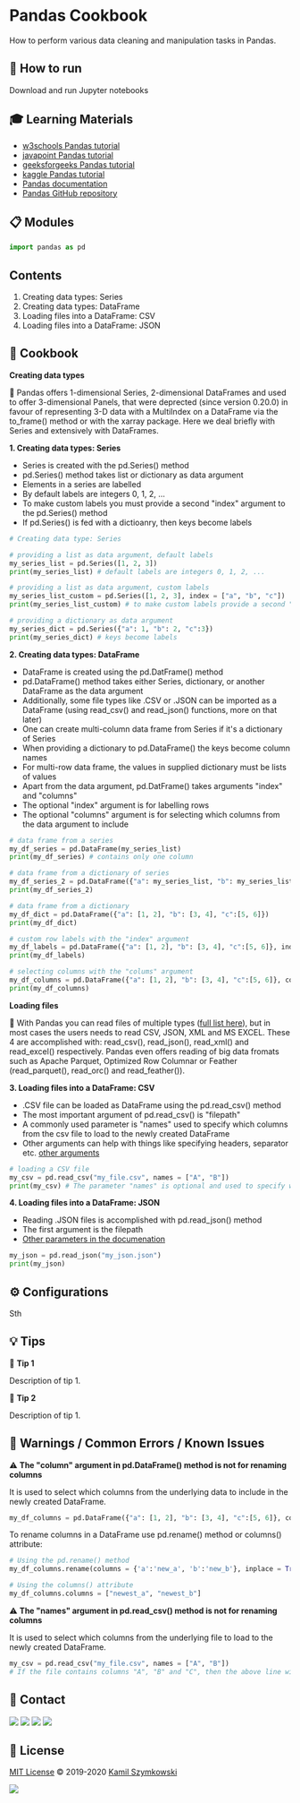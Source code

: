 
# Pandas Cookbook
How to perform various data cleaning and manipulation tasks in Pandas.

## 🚀 How to run
Download and run Jupyter notebooks

## 🎓 Learning Materials
* [w3schools Pandas tutorial](https://www.w3schools.com/python/pandas/default.asp)
* [javapoint Pandas tutorial](https://www.javatpoint.com/python-pandas)
* [geeksforgeeks Pandas tutorial](https://www.geeksforgeeks.org/pandas-tutorial/?ref=lbp)
* [kaggle Pandas tutorial](https://www.kaggle.com/learn/pandas)
* [Pandas documentation](https://pandas.pydata.org/getting_started.html)
* [Pandas GitHub repository](https://github.com/pandas-dev/pandas)

## 📋 Modules
```python
import pandas as pd
```

## Contents
1. Creating data types: Series
2. Creating data types: DataFrame
3. Loading files into a DataFrame: CSV
4. Loading files into a DataFrame: JSON

## 📝 Cookbook

**Creating data types**


🐼 Pandas offers 1-dimensional Series, 2-dimensional DataFrames and used to offer 3-dimensional Panels, that were deprected (since version 0.20.0) in favour of representing 3-D data with a MultiIndex on a DataFrame via the to_frame() method or with the xarray package. Here we deal briefly with Series and extensively with DataFrames.


**1. Creating data types: Series**

* Series is created with the pd.Series() method
* pd.Series() method takes list or dictionary as data argument
* Elements in a series are labelled
* By default labels are integers 0, 1, 2, ...
* To make custom labels you must provide a second "index" argument to the pd.Series() method
* If pd.Series() is fed with a dictioanry, then keys become labels

```python
# Creating data type: Series

# providing a list as data argument, default labels
my_series_list = pd.Series([1, 2, 3])
print(my_series_list) # default labels are integers 0, 1, 2, ...

# providing a list as data argument, custom labels
my_series_list_custom = pd.Series([1, 2, 3], index = ["a", "b", "c"])
print(my_series_list_custom) # to make custom labels provide a second "index argument"

# providing a dictionary as data argument
my_series_dict = pd.Series({"a": 1, "b": 2, "c":3})
print(my_series_dict) # keys become labels
```

**2. Creating data types: DataFrame**

* DataFrame is created using the pd.DatFrame() method
* pd.DataFrame() method takes either Series, dictionary, or another DataFrame as the data argument
* Additionally, some file types like .CSV or .JSON can be imported as a DataFrame (using read_csv() and read_json() functions, more on that later)
* One can create multi-column data frame from Series if it's a dictionary of Series
* When providing a dictionary to pd.DataFrame() the keys become column names
* For multi-row data frame, the values in supplied dictionary must be lists of values
* Apart from the data argument, pd.DatFrame() takes arguments "index" and "columns"
* The optional "index" argument is for labelling rows
* The optional "columns" argument is for selecting which columns from the data argument to include

```python
# data frame from a series
my_df_series = pd.DataFrame(my_series_list)
print(my_df_series) # contains only one column

# data frame from a dictionary of series
my_df_series_2 = pd.DataFrame({"a": my_series_list, "b": my_series_list})
print(my_df_series_2)

# data frame from a dictionary
my_df_dict = pd.DataFrame({"a": [1, 2], "b": [3, 4], "c":[5, 6]})
print(my_df_dict)

# custom row labels with the "index" argument
my_df_labels = pd.DataFrame({"a": [1, 2], "b": [3, 4], "c":[5, 6]}, index = ["first_row", "second_row"])
print(my_df_labels)

# selecting columns with the "colums" argument
my_df_columns = pd.DataFrame({"a": [1, 2], "b": [3, 4], "c":[5, 6]}, columns = ["a", "b"])
print(my_df_columns)
```


**Loading files**


🐼 With Pandas you can read files of multiple types ([full list here](https://pandas.pydata.org/docs/user_guide/io.html)), but in most cases the users needs to read CSV, JSON, XML and MS EXCEL. These 4 are accomplished with: read_csv(), read_json(), read_xml() and read_excel() respectively. Pandas even offers reading of big data fromats such as Apache Parquet, Optimized Row Columnar or Feather (read_parquet(), read_orc() and read_feather()).


**3. Loading files into a DataFrame: CSV**

* .CSV file can be loaded as DataFrame using the pd.read_csv() method
* The most important argument of pd.read_csv() is "filepath"
* A commonly used parameter is "names" used to specify which columns from the csv file to load to the newly created DataFrame
* Other arguments can help with things like specifying headers, separator etc. [other arguments](https://pandas.pydata.org/docs/user_guide/io.html#io-read-csv-table)

```python
# loading a CSV file
my_csv = pd.read_csv("my_file.csv", names = ["A", "B"])
print(my_csv) # The parameter "names" is optional and used to specify which columns to load from the file
```

**4. Loading files into a DataFrame: JSON**

* Reading .JSON files is accomplished with pd.read_json() method
* The first argument is the filepath
* [Other parameters in the documenation](https://pandas.pydata.org/docs/user_guide/io.html#reading-json)

```python
my_json = pd.read_json("my_json.json")
print(my_json)
```

## ⚙ Configurations
Sth

## 💡 Tips
💭 **Tip 1**

Description of tip 1.

💭 **Tip 2**

Description of tip 1.

## 🚧 Warnings / Common Errors / Known Issues

⚠️ **The "column" argument in pd.DataFrame() method is not for renaming columns**

It is used to select which columns from the underlying data to include in the newly created DataFrame.

```python
my_df_columns = pd.DataFrame({"a": [1, 2], "b": [3, 4], "c":[5, 6]}, columns = ["a", "b"])
```

To rename columns in a DataFrame use pd.rename() method or columns() attribute:

```python
# Using the pd.rename() method
my_df_columns.rename(columns = {'a':'new_a', 'b':'new_b'}, inplace = True)

# Using the columns() attribute
my_df_columns.columns = ["newest_a", "newest_b"]

```

⚠️ **The "names" argument in pd.read_csv() method is not for renaming columns**

It is used to select which columns from the underlying file to load to the newly created DataFrame.

```python
my_csv = pd.read_csv("my_file.csv", names = ["A", "B"])
# If the file contains columns "A", "B" and "C", then the above line will skip column "C"
```



## 📧 Contact
[![](https://img.shields.io/twitter/url?label=/SzymkowskiDev&style=social&url=https%3A%2F%2Ftwitter.com%2FSzymkowskiDev)](https://twitter.com/SzymkowskiDev) [![](https://img.shields.io/twitter/url?label=/kamil-szymkowski/&logo=linkedin&logoColor=%230077B5&style=social&url=https%3A%2F%2Fwww.linkedin.com%2Fin%2Fkamil-szymkowski%2F)](https://www.linkedin.com/in/kamil-szymkowski/) [![](https://img.shields.io/twitter/url?label=@szymkowskidev&logo=medium&logoColor=%23292929&style=social&url=https%3A%2F%2Fmedium.com%2F%40szymkowskidev)](https://medium.com/@szymkowskidev) [![](https://img.shields.io/twitter/url?label=/SzymkowskiDev&logo=github&logoColor=%23292929&style=social&url=https%3A%2F%2Fgithub.com%2FSzymkowskiDev)](https://github.com/SzymkowskiDev)

## 📄 License
[MIT License](https://choosealicense.com/licenses/mit/) ©️ 2019-2020 [Kamil Szymkowski](https://github.com/SzymkowskiDev "Get in touch!")

[![](https://img.shields.io/badge/license-MIT-green?style=plastic)](https://choosealicense.com/licenses/mit/)





